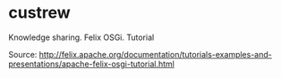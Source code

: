 custrew
=======

Knowledge sharing. Felix OSGi. Tutorial

Source: http://felix.apache.org/documentation/tutorials-examples-and-presentations/apache-felix-osgi-tutorial.html
